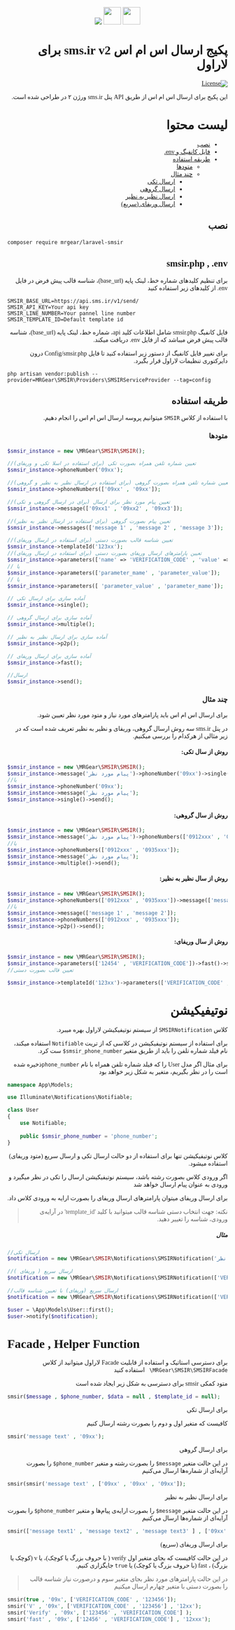 <link rel="preconnect" href="https://fonts.googleapis.com">
<link rel="preconnect" href="https://fonts.gstatic.com" crossorigin>
<link href="https://fonts.googleapis.com/css2?family=Lalezar&display=swap" rel="stylesheet"> 
<p align="center"><img src="src/resources/images/smsirlogo.png"> <img src="src/resources/images/swap2.png" width="40"> <img src="src/resources/images/laravel-logo.svg" width="40"></p>

<div style="font-family: Lalezar!important;">
<div dir="rtl">

# پکیج ارسال اس ام اس sms.ir v2 برای لاراول

[![License](https://poser.pugx.org/prettus/l5-repository/license)](https://packagist.org/packages/prettus/l5-repository)

این پکیج برای ارسال اس ام اس از طریق API پنل sms.ir ورژن ۲ در طراحی شده است.

# لیست محتوا

- [نصب](#نصب)
- [فایل کانفیگ و env.](#env)
- [طریقه استفاده](#طریقه-استفاده)
    - [متودها](#متودها)
    - [چند مثال](#چندمثال)
        - [ارسال تکی](#single)
        - [ارسال گروهی](#multiple)
        - [ارسال نظیر به نظیر](#p2p)
        - [ارسال وریفای (سریع)](#verify)

## نصب

</div>


```
composer require mrgear/laravel-smsir
```

<div dir="rtl" id="env">

## smsir.php , .env


برای تنظیم کلیدهای شماره خط، لینک پایه (base_url)، شناسه قالب پیش فرض در فایل env. از کلیدهای زیر استفاده کنید
</div>
<div dir="ltr">

```
SMSIR_BASE_URL=https://api.sms.ir/v1/send/
SMSIR_API_KEY=Your api key
SMSIR_LINE_NUMBER=Your pannel line number
SMSIR_TEMPLATE_ID=Default template id
```

</div>
<div dir="rtl">
فایل کانفیگ smsir.php شامل اطلاعات کلید api، شماره خط، لینک پایه (base_url)، شناسه قالب پیش فرض  میباشد که از فایل env. دریافت میکند.

برای تغییر فایل کانفیگ از دستور زیر استفاده کنید تا فایل Config/smsir.php درون دایرکتوری تنظیمات لاراول قرار بگیرد.

</div>

```
php artisan vendor:publish --provider=MRGear\SMSIR\Providers\SMSIRServiceProvider --tag=config
```

<div dir="rtl">

## طریقه استفاده


با استفاده از کلاس ```SMSIR``` میتوانیم پروسه ارسال اس ام اس را انجام دهیم.

### متودها

</div>

```php
$smsir_instance = new \MRGear\SMSIR\SMSIR();

//تعیین شماره تلفن همراه بصورت تکی (برای استفاده در اسلا تکی و وریفای)
$smsir_instance->phoneNumber('09xx');

//تعیین شماره تلفن همراه بصورت گروهی (برای استفاده در ارسال نظیر به نظیر و گروهی)
$smsir_instance->phoneNumbers(['09xx' , '09xx']);

//تعیین پیام مورد نظر برای ارسال (برای در ارسال گروهی و تکی)
$smsir_instance->message(['09xx1' , '09xx2' , '09xx3']);

//تعیین پیام بصورت گروهی (برای استفاده در ارسال نظیر به نظیر)
$smsir_instance->messages(['message 1' , 'message 2' , 'message 3']);

//تعیین شناسه قالب بصورت دستی (برای استفاده در ارسال وریفای) 
$smsir_instance->templateId('123xx');
//تعیین پارامترهای ارسال وریفای بصورت دستی (برای استفاده در ارسال وریفای) 
$smsir_instance->parameters(['name' => 'VERIFICATION_CODE' , 'value' => '12345']);
// یا
$smsir_instance->parameters(['parameter_mame' , 'parameter_value']);
// یا
$smsir_instance->parameters([ 'parameter_value' , 'parameter_mame']);

// آماده سازی برای ارسال تکی
$smsir_instance->single();

// آماده سازی برای ارسال گروهی
$smsir_instance->multiple();

// آماده سازی برای ارسال نظیر به نظیر
$smsir_instance->p2p();

// آماده سازی برای ارسال وریفای
$smsir_instance->fast();

//ارسال
$smsir_instance->send();
```

<div dir="rtl">

### چند مثال

برای ارسال اس ام اس باید پارامترهای مورد نیاز و متود مورد نظر تعیین شود.

در پنل sms.ir سه روش ارسال گروهی، وریفای و نظیر به نظیر تعریف شده است که در زیر مثالی از هرکدام را بررسی میکنیم.
</div>

<div dir="rtl" id="single">

#### روش از سال تکی:

</div>

```php
$smsir_instance = new \MRGear\SMSIR\SMSIR();
$smsir_instance->message('پیام مورد نظر')->phoneNumber('09xx')->single()->send();
//یا
$smsir_instance->phoneNumber('09xx');
$smsir_instance->message('پیام مورد نظر');
$smsir_instance->single()->send();
```

<div dir="rtl" id="multiple">

#### روش از سال گروهی:

</div>

```php
$smsir_instance = new \MRGear\SMSIR\SMSIR();
$smsir_instance->message('پیام مورد نظر')->phoneNumbers(['0912xxx' , '0935xxx'])->multiple()->send();
//یا
$smsir_instance->phoneNumbers(['0912xxx' , '0935xxx']);
$smsir_instance->message('پیام مورد نظر');
$smsir_instance->multiple()->send();
```

<div dir="rtl" id="p2p">

#### روش از سال نظیر به نظیر:

</div>

```php
$smsir_instance = new \MRGear\SMSIR\SMSIR();
$smsir_instance->phoneNumbers(['0912xxx' , '0935xxx'])->message(['message 1' , 'message 2'])->p2p()->send();
//یا
$smsir_instance->message(['message 1' , 'message 2']);
$smsir_instance->phoneNumbers(['0912xxx' , '0935xxx']);
$smsir_instance->p2p()->send();
```

<div dir="rtl" id="verify">

#### روش از سال وریفای:

</div>

```php
$smsir_instance = new \MRGear\SMSIR\SMSIR();
$smsir_instance->parameters(['12454' , 'VERIFICATION_CODE'])->fast()->send();
//تعیین قالب بصورت دستی

$smsir_instance->templateId('123xx')->parameters(['VERIFICATION_CODE' , '12345'])->fast()->send();
```

<div dir="rtl" id="notification">

# نوتیفیکیشن

کلاس ```SMSIRNotification``` از سیستم نوتیفیکیشن لاراول بهره میبرد.

برای استفاده از سیستم نوتیفیکیشن در کلاسی که از تریت ```Notifiable``` استفاده میکند، نام فیلد شماره تلفن را باید از
طریق متغیر ```smsir_phone_number$``` ست کرد.

برای مثال اگر  مدل User را که فیلد شماره تلفن همراه با نام ```phone_number```ذخیره شده است را در نظر بگیریم، متغیر به شکل زیر خواهد بود
</div>

```php
namespace App\Models;

use Illuminate\Notifications\Notifiable;

class User  
{
    use Notifiable;
    
    public $smsir_phone_number = 'phone_number';
}
```

<div dir="rtl">
کلاس نوتیفیکیشن تنها برای استفاده از دو حالت ارسال تکی و ارسال سریع (متود وریفای) استفاده میشود.

اگر ورودی کلاس بصورت رشته باشد، سیستم نوتیفیکیشن ارسال را تکی در نظر میگیرد و ورودی به عنوان پیام ارسال خواهد شد

برای ارسال وریفای میتوان پارامترهای ارسال وریفای را بصورت ارایه به ورودی کلاس داد.

> نکته: جهت انتخاب دستی شناسه قالب میتوانید با کلید 'template_id' در آرایه‌ی ورودی، شناسه را تغییر دهید.


</div>
<div dir="rtl">

##### مثال

</div>

```php
//ارسال تکی
$notification = new \MRGear\SMSIR\Notifications\SMSIRNotification('پیام مورد نظر');

//ارسال سریع ( وریفای )
$notification = new \MRGear\SMSIR\Notifications\SMSIRNotification(['VERIFICATION_CODE' , '12345']);

//ارسال سریع (وریفای) با تعیین شناسه قالب
$notification = new \MRGear\SMSIR\Notifications\SMSIRNotification(['VERIFICATION_CODE' , '12345' , 'template_id' => '12xx']);

$user = \App\Models\User::first();
$user->notify($notification);
```

# Facade , Helper Function

<div dir="rtl">

برای دسترسی استاتیک و استفاده از قابلیت Facade لاراول میتوانید از کلاس ```MRGear\SMSIR\SMSIRFacade\ ``` استفاده کنید

متود کمکی smsir برای دسترسی به شکل زیر ایجاد شده است
</div>

```php
smsir($message , $phone_number, $data = null , $template_id = null);
```
<div dir="rtl">
برای ارسال تکی

کافیست که متغیر اول و دوم را بصورت رشته ارسال کنیم
</div>

```php
smsir('message text' , '09xx');
```
<div dir="rtl">
برای ارسال گروهی

در این حالت متغیر ```message$```  را بصورت رشته و متغیر ```phone_number$``` را بصورت آرایه‌ای از شماره‌ها ارسال می‌کنیم
</div>

```php
smsir(smsir('message text' , ['09xx' , '09xx' , '09xx']);
```
<div dir="rtl">
برای ارسال نظیر به نظیر

در این حالت متغیر ```message$```  را بصورت ارایه‌ی پیام‌ها و متغیر ```phone_number$``` را بصورت آرایه‌ای از شماره‌ها ارسال می‌کنیم

</div>

```php
smsir(['message text1' , 'message text2' , 'message text3' ] , ['09xx' , '09xx' , '09xx' ]);
```

<div dir="rtl">
برای ارسال وریفای (سریع)

در این حالت کافیست که بجای متغیر اول verify ( با حروف بزرگ یا کوچک)، یا v (کوچک یا بزرگ) ، fast (با حروف بزرگ یا کوچک) یا ```true``` جایگزاری کنیم.

>در این حالت پارامتر‌های مورد نظر بجای متغیر سوم و درصورت نیاز شناسه قالب را بصورت دستی با متغیر چهارم ارسال میکنیم

</div>

```php
smsir(true , '09x', ['VERIFICATION_CODE' , '123456']);
smsir('V' , '09x', ['VERIFICATION_CODE' , '123456'] , '12xx');
smsir('Verify' , '09x', ['123456' , 'VERIFICATION_CODE'] );
smsir('fast' , '09x', ['12456' , 'VERIFICATION_CODE'] , '12xxx');

```
</div>
